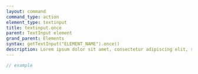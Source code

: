 ```yaml
---
layout: command
command_type: action
element_type: textinput
title: textinput.once
parent: TextInput element
grand_parent: Elements
syntax: getTextInput("ELEMENT_NAME").once()
description: Lorem ipsum dolor sit amet, consectetur adipiscing elit, sed do eiusmod tempor incididunt ut labore et dolore magna aliqua. Ut enim ad minim veniam, quis nostrud exercitation ullamco laboris nisi ut aliquip ex ea commodo consequat.
---
```


```javascript
// example
```